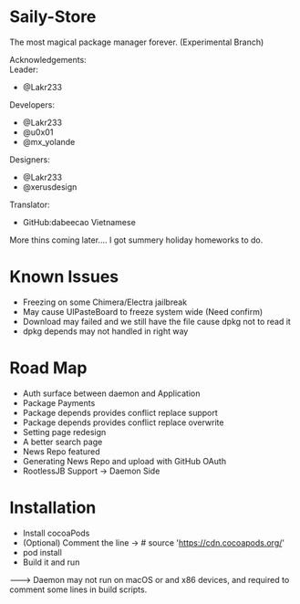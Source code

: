 # Saily-Store  

The most magical package manager forever. (Experimental Branch)   

Acknowledgements:    
Leader:    
- @Lakr233     

Developers:   
- @Lakr233     
- @u0x01     
- @mx_yolande      

Designers:   
- @Lakr233     
- @xerusdesign   

Translator:   
- GitHub:dabeecao Vietnamese

More thins coming later.... I got summery holiday homeworks to do.  

# Known Issues

- Freezing on some Chimera/Electra jailbreak 
- May cause UIPasteBoard to freeze system wide (Need confirm)
- Download may failed and we still have the file cause dpkg not to read it
- dpkg depends may not handled in right way

# Road Map

- Auth surface between daemon and Application
- Package Payments
- Package depends provides conflict replace support
- Package depends provides conflict replace overwrite
- Setting page redesign
- A better search page
- News Repo featured
- Generating News Repo and upload with GitHub OAuth
- RootlessJB Support -> Daemon Side

# Installation

- Install cocoaPods
- (Optional) Comment the line -> # source 'https://cdn.cocoapods.org/'
- pod install
- Build it and run

---> Daemon may not run on macOS or and x86 devices, and required to comment some lines in build scripts. 


